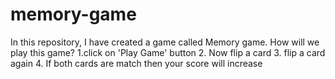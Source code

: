 # memory-game
In this repository, I have created a game called Memory game. How will we play this game? 1.click on 'Play Game' button 2. Now flip a card 3. flip a card again 4. If both cards are match then your score will increase
